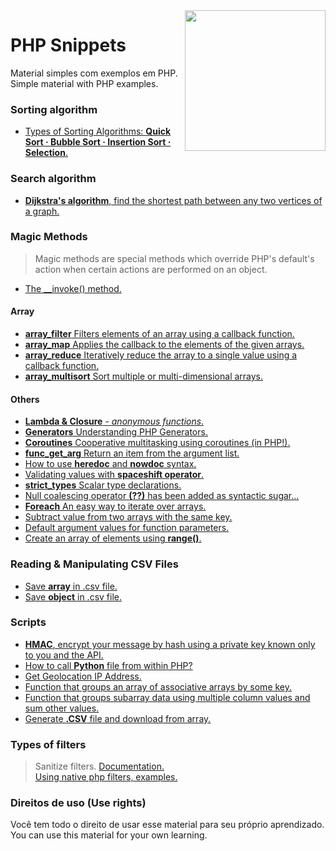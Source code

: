 <img src="https://i.ibb.co/M6nBBb0/mascote.png" align="right" width="225">

# PHP Snippets

<p>
  Material simples com exemplos em PHP.<br/>
  Simple material with PHP examples.
</p>

### Sorting algorithm

* [Types of Sorting Algorithms: <b>Quick Sort · Bubble Sort · Insertion Sort · Selection</b>.](https://github.com/JoseMateusCamargo/php/tree/main/sorting-algorithm#readme)

### Search algorithm

* [<b>Dijkstra's algorithm</b>, find the shortest path between any two vertices of a graph.](https://github.com/JoseMateusCamargo/php/tree/main/search-algorithm#readme)

### Magic Methods

> Magic methods are special methods which override PHP's default's action when certain actions are performed on an object.

* [The __invoke() method.](https://github.com/JoseMateusCamargo/php/blob/main/magic_methods/invoke.php)

#### Array

* [<b>array_filter</b> Filters elements of an array using a callback function.](https://github.com/JoseMateusCamargo/php/blob/main/array/array_filter.php)
* [<b>array_map</b> Applies the callback to the elements of the given arrays.](https://github.com/JoseMateusCamargo/php/blob/main/array/array_map.php)
* [<b>array_reduce</b> Iteratively reduce the array to a single value using a callback function.](https://github.com/JoseMateusCamargo/php/blob/main/array/array_reduce.php)
* [<b>array_multisort</b> Sort multiple or multi-dimensional arrays.](https://github.com/JoseMateusCamargo/php/blob/main/array/array_multisort.php)

#### Others

* [<b>Lambda & Closure</b> - <i>anonymous functions</i>.](https://github.com/JoseMateusCamargo/php/blob/main/lambda_closure.php)
* [<b>Generators</b> Understanding PHP Generators.](https://github.com/JoseMateusCamargo/php/tree/main/generators)
* [<b>Coroutines</b> Cooperative multitasking using coroutines (in PHP!).](https://github.com/JoseMateusCamargo/php/tree/main/coroutine)
* [<b>func_get_arg</b> Return an item from the argument list.](https://github.com/JoseMateusCamargo/php/blob/main/func_get_arg.php)
* [How to use <b>heredoc</b> and <b>nowdoc</b> syntax.](https://github.com/JoseMateusCamargo/php/blob/main/heredoc_nowdoc_syntax.php)
* [Validating values with <b>spaceshift operator</b>.](https://github.com/JoseMateusCamargo/php/blob/main/spaceshift_operator.php)
* [<b>strict_types</b> Scalar type declarations.](https://github.com/JoseMateusCamargo/php/blob/main/strict_types.php)
* [Null coalescing operator <b>(??)</b> has been added as syntactic sugar...](https://github.com/JoseMateusCamargo/php/blob/main/null_coalescing_operator.php)
* [<b>Foreach</b> An easy way to iterate over arrays.](https://github.com/JoseMateusCamargo/php/blob/main/foreach.php)
* [Subtract value from two arrays with the same key.](https://github.com/JoseMateusCamargo/php/blob/main/func_array_sub.php)
* [Default argument values for function parameters.](https://github.com/JoseMateusCamargo/php/blob/main/func_param_default.php)
* [Create an array of elements using <b>range()</b>.](https://github.com/JoseMateusCamargo/php/blob/main/range.php)

### Reading & Manipulating CSV Files

* [Save <b>array</b> in .csv file.](https://github.com/JoseMateusCamargo/php/blob/main/csv-manipulating/save_array_in_csv.php)
* [Save <b>object</b> in .csv file.](https://github.com/JoseMateusCamargo/php/blob/main/csv-manipulating/save_object_to_csv.php)

### Scripts

* [<b>HMAC</b>, encrypt your message by hash using a private key known only to you and the API.](https://github.com/JoseMateusCamargo/php/blob/main/scripts/hmac-verification.php)
* [How to call <b>Python</b> file from within PHP?](https://github.com/JoseMateusCamargo/php/tree/main/scripts/run_python)
* [Get Geolocation IP Address.](https://github.com/JoseMateusCamargo/php/blob/main/scripts/get_geolocation.php)
* [Function that groups an array of associative arrays by some key.](https://github.com/JoseMateusCamargo/php/blob/main/scripts/group_array_associative_by_key.php)
* [Function that groups subarray data using multiple column values and sum other values.](https://github.com/JoseMateusCamargo/php/blob/main/scripts/group_array_multiple_column.php)
* [Generate <b>.CSV</b> file and download from array.](https://github.com/JoseMateusCamargo/php/blob/main/scripts/csv_array.php)

### Types of filters

> Sanitize filters. [Documentation.](https://www.php.net/manual/en/filter.filters.sanitize.php)  
> [Using native php filters, examples.](https://github.com/JoseMateusCamargo/php/blob/main/sanitize.php)

### Direitos de uso (Use rights)

<p>
  Você tem todo o direito de usar esse material para seu próprio aprendizado.<br/>
  You can use this material for your own learning.
</p>